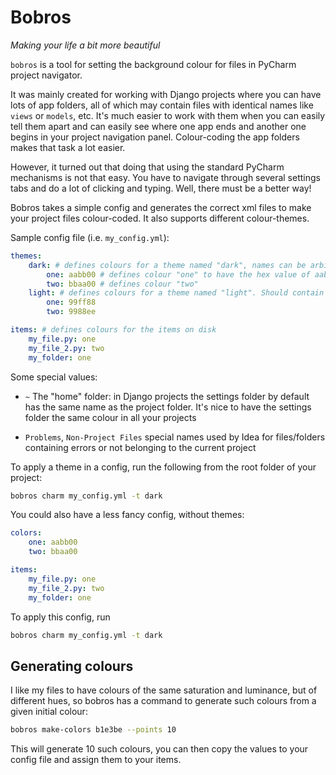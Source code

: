 Bobros
======
_Making your life a bit more beautiful_

`bobros` is a tool for setting the background colour for files in PyCharm project
navigator.

It was mainly created for working with Django projects where you can have lots
of app folders, all of which may contain files with identical names like `views`
or `models`, etc. It's much easier to work with them when you can easily 
tell them apart and can easily see where one app ends and another one begins in
your project navigation panel. Colour-coding the app folders makes that task a
lot easier.

However, it turned out that doing that using the standard PyCharm mechanisms is
not that easy. You have to navigate through several settings tabs and do a lot
of clicking and typing. Well, there must be a better way!

Bobros takes a simple config and generates the correct xml files to make your
project files colour-coded. It also supports different colour-themes. 

Sample config file (i.e. `my_config.yml`):
```yaml    
themes:
    dark: # defines colours for a theme named "dark", names can be arbitrary
        one: aabb00 # defines colour "one" to have the hex value of aabb00
        two: bbaa00 # defines colour "two"
    light: # defines colours for a theme named "light". Should contain the same colours as other themes
        one: 99ff88
        two: 9988ee

items: # defines colours for the items on disk
    my_file.py: one
    my_file_2.py: two
    my_folder: one
```

Some special values: 

* `~` The "home" folder: in Django projects the settings folder by default has 
  the same name as the project folder. It's nice to have the settings folder 
  the same colour in all your projects

* `Problems`, `Non-Project Files` special names used by Idea for files/folders
  containing errors or not belonging to the current project
  
To apply a theme in a config, run the following from the root folder of your
project:

```sh
bobros charm my_config.yml -t dark
```

You could also have a less fancy config, without themes:

```yaml    
colors:
    one: aabb00
    two: bbaa00

items:
    my_file.py: one
    my_file_2.py: two
    my_folder: one
```

To apply this config, run 

```sh
bobros charm my_config.yml -t dark
```

Generating colours
------------------
I like my files to have colours of the same saturation and luminance, but 
of different hues, so bobros has a command to generate such colours from a
given initial colour: 

```sh
bobros make-colors b1e3be --points 10
```

This will generate 10 such colours, you can then copy the values to your 
config file and assign them to your items.